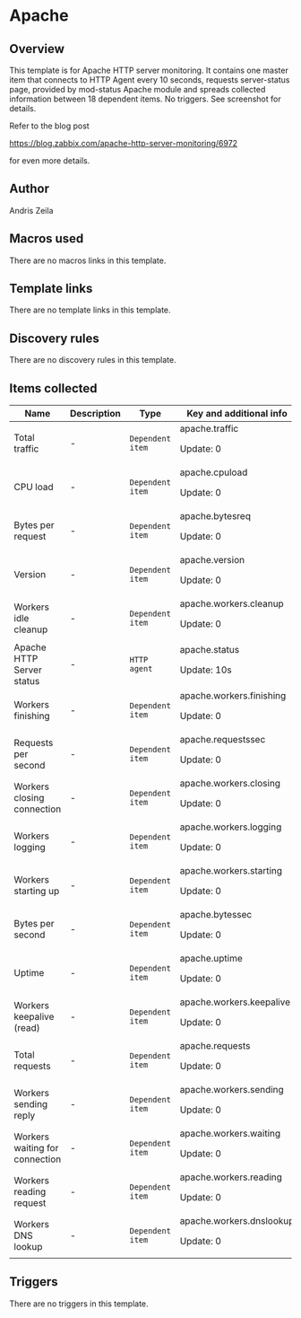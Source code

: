 # Apache

## Overview

This template is for Apache HTTP server monitoring. It contains one master item that connects to HTTP Agent every 10 seconds, requests server-status page, provided by mod-status Apache module and spreads collected information between 18 dependent items. No triggers. See screenshot for details.


Refer to the blog post


<https://blog.zabbix.com/apache-http-server-monitoring/6972>


for even more details.



## Author

Andris Zeila

## Macros used

There are no macros links in this template.

## Template links

There are no template links in this template.

## Discovery rules

There are no discovery rules in this template.

## Items collected

|Name|Description|Type|Key and additional info|
|----|-----------|----|----|
|Total traffic|<p>-</p>|`Dependent item`|apache.traffic<p>Update: 0</p>|
|CPU load|<p>-</p>|`Dependent item`|apache.cpuload<p>Update: 0</p>|
|Bytes per request|<p>-</p>|`Dependent item`|apache.bytesreq<p>Update: 0</p>|
|Version|<p>-</p>|`Dependent item`|apache.version<p>Update: 0</p>|
|Workers idle cleanup|<p>-</p>|`Dependent item`|apache.workers.cleanup<p>Update: 0</p>|
|Apache HTTP Server status|<p>-</p>|`HTTP agent`|apache.status<p>Update: 10s</p>|
|Workers finishing|<p>-</p>|`Dependent item`|apache.workers.finishing<p>Update: 0</p>|
|Requests per second|<p>-</p>|`Dependent item`|apache.requestssec<p>Update: 0</p>|
|Workers closing connection|<p>-</p>|`Dependent item`|apache.workers.closing<p>Update: 0</p>|
|Workers logging|<p>-</p>|`Dependent item`|apache.workers.logging<p>Update: 0</p>|
|Workers starting up|<p>-</p>|`Dependent item`|apache.workers.starting<p>Update: 0</p>|
|Bytes per second|<p>-</p>|`Dependent item`|apache.bytessec<p>Update: 0</p>|
|Uptime|<p>-</p>|`Dependent item`|apache.uptime<p>Update: 0</p>|
|Workers keepalive (read)|<p>-</p>|`Dependent item`|apache.workers.keepalive<p>Update: 0</p>|
|Total requests|<p>-</p>|`Dependent item`|apache.requests<p>Update: 0</p>|
|Workers sending reply|<p>-</p>|`Dependent item`|apache.workers.sending<p>Update: 0</p>|
|Workers waiting for connection|<p>-</p>|`Dependent item`|apache.workers.waiting<p>Update: 0</p>|
|Workers reading request|<p>-</p>|`Dependent item`|apache.workers.reading<p>Update: 0</p>|
|Workers DNS lookup|<p>-</p>|`Dependent item`|apache.workers.dnslookup<p>Update: 0</p>|
## Triggers

There are no triggers in this template.

